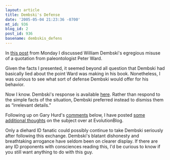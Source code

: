 ```yaml
---
layout: article
title: Dembski's Defense
date: '2005-05-04 21:23:36 -0700'
mt_id: 936
blog_id: 2
post_id: 936
basename: dembskis_defens
---
```

<p>In <a href=http://www.pandasthumb.org/pt-archives/000993.html#comments>this post</a> from Monday I discussed William Dembski's egregious misuse of a quotation from paleontologist Peter Ward.  </p>

<p>Given the facts I presented, it seemed beyond all question that Dembski had basically lied about the point Ward was making in his book.  Nonetheless, I was curious to see what sort of defense Dembski would offer for his behavior.</p>

<p>Now I know.  Dembski's response is available <a href=http://www.uncommondescent.com/index.php/archives/41#more-41>here</a>.  Rather than respond to the simple facts of the situation, Dembski preferred instead to dismiss them as &ldquo;irrelevant details.&rdquo;  </p>

<p>Following up on Gary Hurd's <a href=http://www.pandasthumb.org/pt-archives/001003.html#more>comments</a> below, I have posted <a href=http://evolutionblog.blogspot.com/2005/05/can-i-call-him-pathological-liar-now.html>some additional thoughts</a> on the subject over at EvolutionBlog.</p>

<p>Only a diehard ID fanatic could possibly continue to take Dembski seriously after following this exchange.  Dembski's blatant dishonesty and breathtaking arrogance have seldom been on clearer display.  If there are any ID proponents with consciences reading this, I'd be curious to know if you still want anything to do with this guy.</p>
